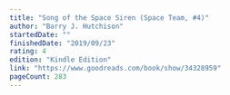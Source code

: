 ```yaml
---
title: "Song of the Space Siren (Space Team, #4)"
author: "Barry J. Hutchison"
startedDate: ""
finishedDate: "2019/09/23"
rating: 4
edition: "Kindle Edition"
link: "https://www.goodreads.com/book/show/34328959"
pageCount: 283
---
```




